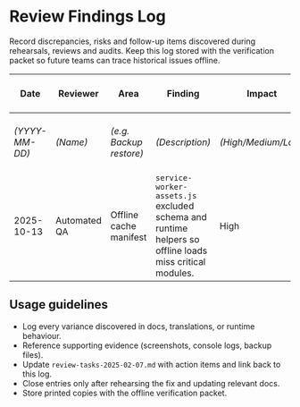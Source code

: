 # Review Findings Log

Record discrepancies, risks and follow-up items discovered during rehearsals,
reviews and audits. Keep this log stored with the verification packet so future
teams can trace historical issues offline.

| Date | Reviewer | Area | Finding | Impact | Follow-up reference |
| --- | --- | --- | --- | --- | --- |
| _(YYYY-MM-DD)_ | _(Name)_ | _(e.g. Backup restore)_ | _(Description)_ | _(High/Medium/Low)_ | _(Link to review-tasks entry / commit)_ |
| 2025-10-13 | Automated QA | Offline cache manifest | `service-worker-assets.js` excluded schema and runtime helpers so offline loads miss critical modules. | High | TASK-001 |

## Usage guidelines

- Log every variance discovered in docs, translations, or runtime behaviour.
- Reference supporting evidence (screenshots, console logs, backup files).
- Update `review-tasks-2025-02-07.md` with action items and link back to this log.
- Close entries only after rehearsing the fix and updating relevant docs.
- Store printed copies with the offline verification packet.

